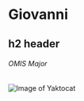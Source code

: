# Giovanni
## h2 header
###### OMIS Major
![Image of Yaktocat](https://octodex.github.com/images/yaktocat.png)
